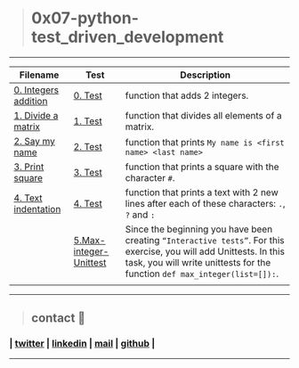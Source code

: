 > # 0x07-python-test_driven_development

---

| **Filename**                                 | **Test**                                                                                                                                                                     | **Description**                                                                                                                                                                                   |
| -------------------------------------------- | ---------------------------------------------------------------------------------------------------------------------------------------------------------------------------- | ------------------------------------------------------------------------------------------------------------------------------------------------------------------------------------------------- |
| [0. Integers addition](0-add_integer.py)     | [0. Test](https://github.com/ricardo1470/holbertonschool-higher_level_programming/blob/master/0x07-python-test_driven_development/test/6-max_integer_test.py)                | function that adds 2 integers.                                                                                                                                                                    |
| [1. Divide a matrix](2-matrix_divided.py)    | [1. Test](https://github.com/ricardo1470/holbertonschool-higher_level_programming/blob/master/0x07-python-test_driven_development/test/2-matrix_divided.txt)                 | function that divides all elements of a matrix.                                                                                                                                                   |
| [2. Say my name](3-say_my_name.py)           | [2. Test](https://github.com/ricardo1470/holbertonschool-higher_level_programming/blob/master/0x07-python-test_driven_development/test/3-say_my_name.txt)                    | function that prints `My name is <first name> <last name>`                                                                                                                                        |
| [3. Print square](4-print_square.py)         | [3. Test](https://github.com/ricardo1470/holbertonschool-higher_level_programming/blob/master/0x07-python-test_driven_development/test/4-print_square.txt)                   | function that prints a square with the character `#`.                                                                                                                                             |
| [4. Text indentation](5-text_indentation.py) | [4. Test](https://github.com/ricardo1470/holbertonschool-higher_level_programming/blob/master/0x07-python-test_driven_development/test/5-text_indentation.txt)               | function that prints a text with 2 new lines after each of these characters: `.`, `?` and `:`                                                                                                     |
|                                              | [5.Max-integer-Unittest](https://github.com/ricardo1470/holbertonschool-higher_level_programming/blob/master/0x07-python-test_driven_development/test/6-max_integer_test.py) | Since the beginning you have been creating `“Interactive tests”`. For this exercise, you will add Unittests. In this task, you will write unittests for the function `def max_integer(list=[]):`. |
|                                              |                                                                                                                                                                              |                                                                                                                                                                                                   |

---

> ## contact 💬

### | [twitter](https://twitter.com/RICARDO1470) | [linkedin](https://www.linkedin.com/in/ricardo-alfonso-camayo/) | [mail](1466@holbertonschool.com) | [github](https://github.com/ricardo1470/README/blob/master/README.md) |

---
